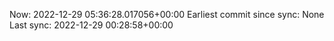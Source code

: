 Now: 2022-12-29 05:36:28.017056+00:00 Earliest commit since sync: None Last sync: 2022-12-29 00:28:58+00:00
